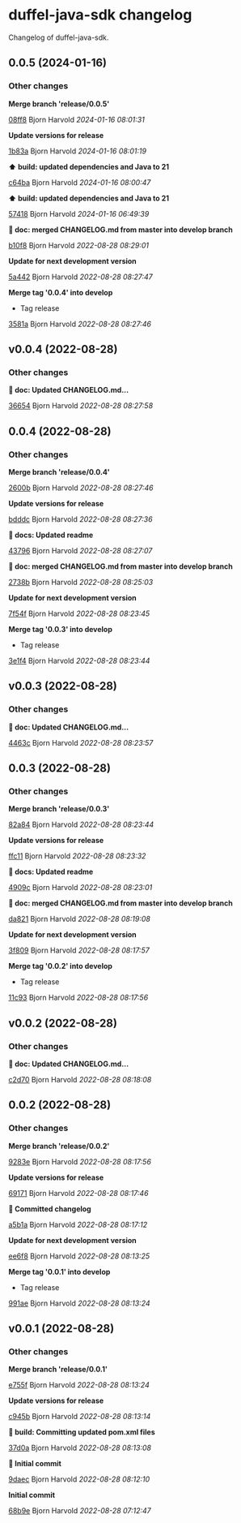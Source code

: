 # duffel-java-sdk changelog

Changelog of duffel-java-sdk.

## 0.0.5 (2024-01-16)

### Other changes

**Merge branch 'release/0.0.5'**


[08ff8](https://github.com/wink-travel/duffel-java-sdk/commit/08ff8f36a3eae4a) Bjorn Harvold *2024-01-16 08:01:31*

**Update versions for release**


[1b83a](https://github.com/wink-travel/duffel-java-sdk/commit/1b83acea136d872) Bjorn Harvold *2024-01-16 08:01:19*

**:arrow_up: build: updated dependencies and Java to 21**


[c64ba](https://github.com/wink-travel/duffel-java-sdk/commit/c64bae4c414d60d) Bjorn Harvold *2024-01-16 08:00:47*

**:arrow_up: build: updated dependencies and Java to 21**


[57418](https://github.com/wink-travel/duffel-java-sdk/commit/574184fcb393dda) Bjorn Harvold *2024-01-16 06:49:39*

**:twisted_rightwards_arrows: doc: merged CHANGELOG.md from master into develop branch**


[b10f8](https://github.com/wink-travel/duffel-java-sdk/commit/b10f8148e31bef2) Bjorn Harvold *2022-08-28 08:29:01*

**Update for next development version**


[5a442](https://github.com/wink-travel/duffel-java-sdk/commit/5a442decdc42def) Bjorn Harvold *2022-08-28 08:27:47*

**Merge tag '0.0.4' into develop**

* Tag release 

[3581a](https://github.com/wink-travel/duffel-java-sdk/commit/3581a0aea06f621) Bjorn Harvold *2022-08-28 08:27:46*


## v0.0.4 (2022-08-28)

### Other changes

**:memo: doc: Updated CHANGELOG.md...**


[36654](https://github.com/wink-travel/duffel-java-sdk/commit/36654cbf4cc333c) Bjorn Harvold *2022-08-28 08:27:58*


## 0.0.4 (2022-08-28)

### Other changes

**Merge branch 'release/0.0.4'**


[2600b](https://github.com/wink-travel/duffel-java-sdk/commit/2600b47938dd447) Bjorn Harvold *2022-08-28 08:27:46*

**Update versions for release**


[bdddc](https://github.com/wink-travel/duffel-java-sdk/commit/bdddc0217b06fb9) Bjorn Harvold *2022-08-28 08:27:36*

**:memo: docs: Updated readme**


[43796](https://github.com/wink-travel/duffel-java-sdk/commit/437969c5baed61f) Bjorn Harvold *2022-08-28 08:27:07*

**:twisted_rightwards_arrows: doc: merged CHANGELOG.md from master into develop branch**


[2738b](https://github.com/wink-travel/duffel-java-sdk/commit/2738b4dfdf3c4cf) Bjorn Harvold *2022-08-28 08:25:03*

**Update for next development version**


[7f54f](https://github.com/wink-travel/duffel-java-sdk/commit/7f54f75ef77a5ac) Bjorn Harvold *2022-08-28 08:23:45*

**Merge tag '0.0.3' into develop**

* Tag release 

[3e1f4](https://github.com/wink-travel/duffel-java-sdk/commit/3e1f4d51518445d) Bjorn Harvold *2022-08-28 08:23:44*


## v0.0.3 (2022-08-28)

### Other changes

**:memo: doc: Updated CHANGELOG.md...**


[4463c](https://github.com/wink-travel/duffel-java-sdk/commit/4463ce31d6e985b) Bjorn Harvold *2022-08-28 08:23:57*


## 0.0.3 (2022-08-28)

### Other changes

**Merge branch 'release/0.0.3'**


[82a84](https://github.com/wink-travel/duffel-java-sdk/commit/82a847666f5af18) Bjorn Harvold *2022-08-28 08:23:44*

**Update versions for release**


[ffc11](https://github.com/wink-travel/duffel-java-sdk/commit/ffc1156adcebdca) Bjorn Harvold *2022-08-28 08:23:32*

**:memo: docs: Updated readme**


[4909c](https://github.com/wink-travel/duffel-java-sdk/commit/4909c66d4c90d21) Bjorn Harvold *2022-08-28 08:23:01*

**:twisted_rightwards_arrows: doc: merged CHANGELOG.md from master into develop branch**


[da821](https://github.com/wink-travel/duffel-java-sdk/commit/da821903362e310) Bjorn Harvold *2022-08-28 08:19:08*

**Update for next development version**


[3f809](https://github.com/wink-travel/duffel-java-sdk/commit/3f809c50f5520c2) Bjorn Harvold *2022-08-28 08:17:57*

**Merge tag '0.0.2' into develop**

* Tag release 

[11c93](https://github.com/wink-travel/duffel-java-sdk/commit/11c930fcf29179c) Bjorn Harvold *2022-08-28 08:17:56*


## v0.0.2 (2022-08-28)

### Other changes

**:memo: doc: Updated CHANGELOG.md...**


[c2d70](https://github.com/wink-travel/duffel-java-sdk/commit/c2d709eee1df864) Bjorn Harvold *2022-08-28 08:18:08*


## 0.0.2 (2022-08-28)

### Other changes

**Merge branch 'release/0.0.2'**


[9283e](https://github.com/wink-travel/duffel-java-sdk/commit/9283e3ff667d57d) Bjorn Harvold *2022-08-28 08:17:56*

**Update versions for release**


[69171](https://github.com/wink-travel/duffel-java-sdk/commit/69171de4db138d8) Bjorn Harvold *2022-08-28 08:17:46*

**:construction_worker: Committed changelog**


[a5b1a](https://github.com/wink-travel/duffel-java-sdk/commit/a5b1a40e23bb97b) Bjorn Harvold *2022-08-28 08:17:12*

**Update for next development version**


[ee6f8](https://github.com/wink-travel/duffel-java-sdk/commit/ee6f836a32b1399) Bjorn Harvold *2022-08-28 08:13:25*

**Merge tag '0.0.1' into develop**

* Tag release 

[991ae](https://github.com/wink-travel/duffel-java-sdk/commit/991aeb3bdc86f7c) Bjorn Harvold *2022-08-28 08:13:24*


## v0.0.1 (2022-08-28)

### Other changes

**Merge branch 'release/0.0.1'**


[e755f](https://github.com/wink-travel/duffel-java-sdk/commit/e755f17aa29abe9) Bjorn Harvold *2022-08-28 08:13:24*

**Update versions for release**


[c945b](https://github.com/wink-travel/duffel-java-sdk/commit/c945b19a6fd13b3) Bjorn Harvold *2022-08-28 08:13:14*

**:bookmark: build: Committing updated pom.xml files**


[37d0a](https://github.com/wink-travel/duffel-java-sdk/commit/37d0a590d0f90d4) Bjorn Harvold *2022-08-28 08:13:08*

**:tada: Initial commit**


[9daec](https://github.com/wink-travel/duffel-java-sdk/commit/9daeca4389d5d0e) Bjorn Harvold *2022-08-28 08:12:10*

**Initial commit**


[68b9e](https://github.com/wink-travel/duffel-java-sdk/commit/68b9e7e96a54282) Bjorn Harvold *2022-08-28 07:12:47*


